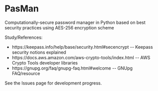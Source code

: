 # PasMan
Computationally-secure password manager in Python based on best security practices using AES-256 encryption scheme

Study/References:
- <link>https://keepass.info/help/base/security.html#secencrypt</link> -- Keepass security notions explained
- <link>https://docs.aws.amazon.com/aws-crypto-tools/index.html</link> -- AWS Crypto Tools developer libraries
- <link>https://gnupg.org/faq/gnupg-faq.html#welcome</link> -- GNUpg FAQ/resource

See the Issues page for development progress.
